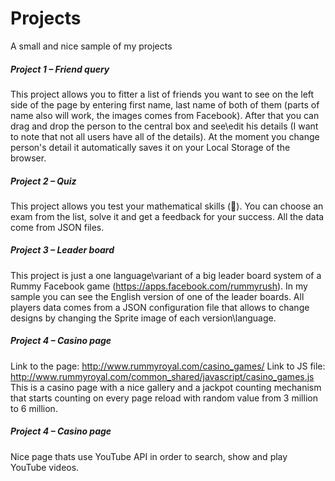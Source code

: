 Projects
========

A small and nice sample of my projects

##### Project 1 – Friend query #####
This project allows you to fitter a list of friends you want to see on the left side of the page by entering first name, last name of both of them (parts of name also will work, the images comes from Facebook). 
After that you can drag and drop the person to the central box and see\edit his details (I want to note that not all users have all of the details).  At the moment you change person's detail it automatically saves it on your Local Storage of the browser. 

##### Project 2 – Quiz #####
This project allows you test your mathematical skills (). You can choose an exam from the list, solve it and get a feedback for your success. All the data come from JSON files.

##### Project 3 – Leader board #####
This project is just a one language\variant of a big leader board system of a Rummy Facebook game (https://apps.facebook.com/rummyrush). In my sample you can see the English version of one of the leader boards. All players data comes from a JSON configuration file that allows to change designs by changing the Sprite image of each version\language.

##### Project 4 – Casino page #####
Link to the page: http://www.rummyroyal.com/casino_games/
Link to JS file: http://www.rummyroyal.com/common_shared/javascript/casino_games.js 
This is a casino page with a nice gallery and a jackpot counting mechanism that starts counting on every page reload with random value from 3 million to 6 million.

##### Project 4 – Casino page #####
Nice page thats use YouTube API in order to search, show and play YouTube videos. 

